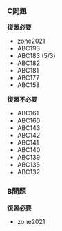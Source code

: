 ### C問題

**復習必要**
- zone2021
- ABC193
- ABC183 (5/3)
- ABC182
- ABC181
- ABC177
- ABC158


**復習不必要**
- ABC161
- ABC160
- ABC143
- ABC142
- ABC141
- ABC140
- ABC139
- ABC136
- ABC132

### B問題
**復習必要**
- zone2021